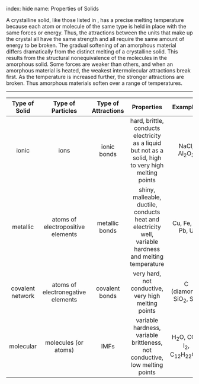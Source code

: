 index: hide
name: Properties of Solids

A crystalline solid, like those listed in , has a precise melting temperature because each atom or molecule of the same type is held in place with the same forces or energy. Thus, the attractions between the units that make up the crystal all have the same strength and all require the same amount of energy to be broken. The gradual softening of an amorphous material differs dramatically from the distinct melting of a crystalline solid. This results from the structural nonequivalence of the molecules in the amorphous solid. Some forces are weaker than others, and when an amorphous material is heated, the weakest intermolecular attractions break first. As the temperature is increased further, the stronger attractions are broken. Thus amorphous materials soften over a range of temperatures.


****

| Type of Solid | Type of Particles | Type of Attractions | Properties | Examples |
|:-:|:-:|:-:|:-:|:-:|
| ionic | ions | ionic bonds | hard, brittle, conducts electricity as a liquid but not as a solid, high to very high melting points | NaCl, Al<sub>2</sub>O<sub>3</sub> |
| metallic | atoms of electropositive elements | metallic bonds | shiny, malleable, ductile, conducts heat and electricity well, variable hardness and melting temperature | Cu, Fe, Ti, Pb, U |
| covalent network | atoms of electronegative elements | covalent bonds | very hard, not conductive, very high melting points | C (diamond), SiO<sub>2</sub>, SiC |
| molecular | molecules (or atoms) | IMFs | variable hardness, variable brittleness, not conductive, low melting points | H<sub>2</sub>O, CO<sub>2</sub>, I<sub>2</sub>, C<sub>12</sub>H<sub>22</sub>O<sub>11</sub> |
    
